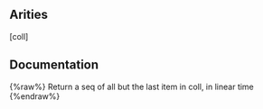 ## Arities
[coll]

## Documentation
{%raw%}
Return a seq of all but the last item in coll, in linear time
{%endraw%}
